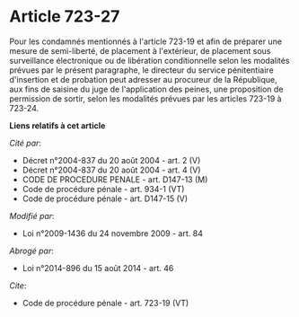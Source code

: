 # Article 723-27

Pour les condamnés mentionnés à l'article 723-19 et afin de préparer une mesure de semi-liberté, de placement à l'extérieur,
de placement sous surveillance électronique ou de libération conditionnelle selon les modalités prévues par le présent
paragraphe, le directeur du service pénitentiaire d'insertion et de probation peut adresser au procureur de la République,
aux fins de saisine du juge de l'application des peines, une proposition de permission de sortir, selon les modalités prévues
par les articles 723-19 à 723-24.

**Liens relatifs à cet article**

_Cité par_:

  - Décret n°2004-837 du 20 août 2004 - art. 2 (V)
  - Décret n°2004-837 du 20 août 2004 - art. 4 (V)
  - CODE DE PROCEDURE PENALE - art. D147-13 (M)
  - Code de procédure pénale - art. 934-1 (VT)
  - Code de procédure pénale - art. D147-15 (V)

_Modifié par_:

  - Loi n°2009-1436 du 24 novembre 2009 - art. 84

_Abrogé par_:

  - Loi n°2014-896 du 15 août 2014 - art. 46

_Cite_:

  - Code de procédure pénale - art. 723-19 (VT)
